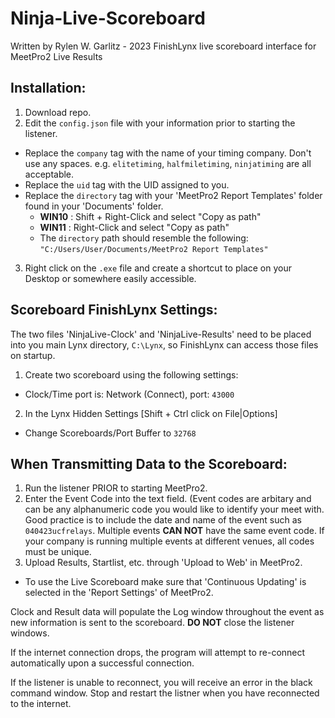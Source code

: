 # Ninja-Live-Scoreboard
Written by Rylen W. Garlitz - 2023
FinishLynx live scoreboard interface for MeetPro2 Live Results


## Installation: 
1. Download repo. 
2. Edit the `config.json` file with your information prior to starting the listener. 
  - Replace the `company` tag with the name of your timing company. Don't use any spaces. e.g. `elitetiming`, `halfmiletiming`, `ninjatiming` are all acceptable.
  - Replace the `uid` tag with the UID assigned to you.
  - Replace the `directory` tag with your 'MeetPro2 Report Templates' folder found in your 'Documents' folder.
    - **WIN10** : Shift + Right-Click and select "Copy as path" 
    - **WIN11** : Right-Click and select "Copy as path" 
    - The `directory` path should resemble the following: `"C:/Users/User/Documents/MeetPro2 Report Templates"`

3. Right click on the `.exe` file and create a shortcut to place on your Desktop or somewhere easily accessible. 

## Scoreboard FinishLynx Settings:
The two files 'NinjaLive-Clock' and 'NinjaLive-Results' need to be placed into you main Lynx directory, `C:\Lynx`, so FinishLynx can access those files on startup. 

1. Create two scoreboard using the following settings: 

- Clock/Time port is: Network (Connect), port: `43000`

2. In the Lynx Hidden Settings [Shift + Ctrl click on File|Options]
  - Change Scoreboards/Port Buffer to `32768`

## When Transmitting Data to the Scoreboard: 
1. Run the listener PRIOR to starting MeetPro2. 
2. Enter the Event Code into the text field. (Event codes are arbitary and can be any alphanumeric code you would like to identify your meet with. Good practice is to include the date and name of the event such as `040423ucfrelays`. Multiple events **CAN NOT** have the same event code. If your company is running multiple events at different venues, all codes must be unique. 
3. Upload Results, Startlist, etc. through 'Upload to Web' in MeetPro2. 
- To use the Live Scoreboard make sure that 'Continuous Updating' is selected in the 'Report Settings' of MeetPro2. 

Clock and Result data will populate the Log window throughout the event as new information is sent to the scoreboard. **DO NOT** close the listener windows. 

If the internet connection drops, the program will attempt to re-connect automatically upon a successful connection.

If the listener is unable to reconnect, you will receive an error in the black command window. Stop and restart the listner when you have reconnected to the internet.
